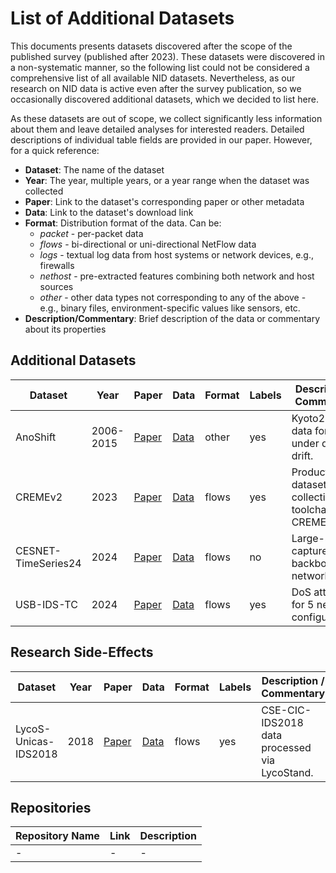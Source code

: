 # List of Additional Datasets

This documents presents datasets discovered after the scope of the published survey (published after 2023). These datasets were discovered in a non-systematic manner, so the following list could not be considered a comprehensive list of all available NID datasets. Nevertheless, as our research on NID data is active even after the survey publication, so we occasionally discovered additional datasets, which we decided to list here.

As these datasets are out of scope, we collect significantly less information about them and leave detailed analyses for interested readers. Detailed descriptions of individual table fields are provided in our paper. However, for a quick reference:

* **Dataset**: The name of the dataset
* **Year**: The year, multiple years, or a year range when the dataset was collected
* **Paper**: Link to the dataset's corresponding paper or other metadata
* **Data**: Link to the dataset's download link
* **Format**: Distribution format of the data. Can be:
  * _packet_ - per-packet data
  * _flows_ - bi-directional or uni-directional NetFlow data
  * _logs_ - textual log data from host systems or network devices, e.g., firewalls
  * _nethost_ - pre-extracted features combining both network and host sources
  * _other_ - other data types not corresponding to any of the above - e.g., binary files, environment-specific values like sensors, etc.
* **Description/Commentary**: Brief description of the data or commentary about its properties

## Additional Datasets

| **Dataset**    | **Year** | **Paper** | **Data** | **Format** | **Labels** | **Description / Commentary** |
| ------------------- | -------- | --------- | -------- | ---------- | ---------- | -------------- |
| AnoShift | 2006-2015 | [Paper](https://proceedings.neurips.cc/paper_files/paper/2022/hash/d3bcbcb2a7b0b4716bf24ce4b2ea8d60-Abstract-Datasets_and_Benchmarks.html) | [Data](https://ita.ee.lbl.gov/html/contrib/WorldCup.html) | other | yes | Kyoto2006+ data for NIDS under data drift. |
| CREMEv2 | 2023 | [Paper](https://www.sciencedirect.com/science/article/abs/pii/S1084804521002137) | [Data](https://www.kaggle.com/datasets/masjohncook/cremev2-datasets) | flows | yes | Product of a dataset collection toolchain CREME. |
| CESNET-TimeSeries24 | 2024 | [Paper](https://www.nature.com/articles/s41597-025-04603-x) | [Data](https://zenodo.org/records/13382427) | flows | no | Large-scale capture from backbone ISP network. |
| USB-IDS-TC | 2024 | [Paper](https://www.scitepress.org/Papers/2025/132486/132486.pdf) | [Data](https://idsdata.ding.unisannio.it/index.html) | flows | yes | DoS attacks for 5 network configurations. |

## Research Side-Effects

| **Dataset**    | **Year** | **Paper** | **Data** | **Format** | **Labels** | **Description / Commentary** |
| ------------------- | -------- | --------- | -------- | ---------- | ---------- | -------------- |
| LycoS-Unicas-IDS2018 | 2018 | [Paper](https://ieeexplore.ieee.org/document/10704637) | [Data](https://github.com/MarcoCantone/LycoS-Unicas-IDS2018) | flows | yes | CSE-CIC-IDS2018 data processed via LycoStand. |

## Repositories

| **Repository Name** | **Link** | **Description** |
| ------------------- | -------- | --------------- |
| - | - | - |
